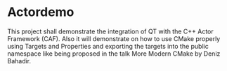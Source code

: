 # Actordemo

This project shall demonstrate the integration of QT with the C++ Actor Framework (CAF). 
Also it will demonstrate on how to use CMake properly using Targets and Properties and
exporting the targets into the public namespace like being proposed in the talk
More Modern CMake by Deniz Bahadir.


